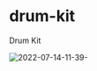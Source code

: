 # drum-kit
 Drum Kit

![2022-07-14-11-39-](https://user-images.githubusercontent.com/65050139/178940530-c331e2f5-9bec-4082-b77c-89b640edb886.png)
